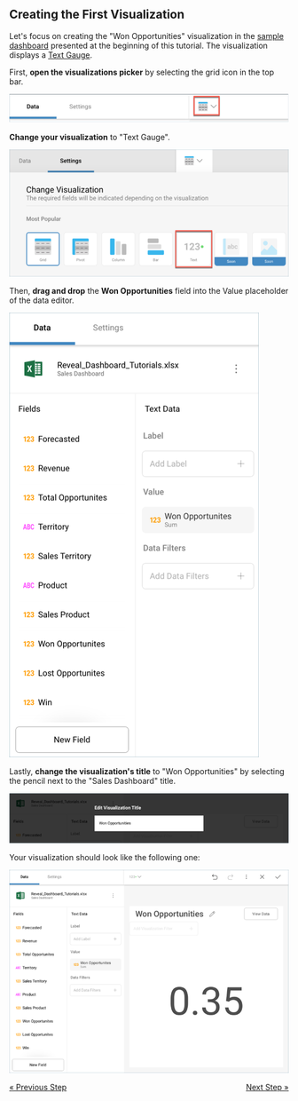 ## Creating the First Visualization
 

Let's focus on creating the "Won Opportunities" visualization in the
[sample dashboard](sales-dashboard-tutorial.md) presented at the beginning
of this tutorial. The visualization displays a [Text Gauge](~/en/data-visualizations/gauge-views.html#text-gauge).

First, **open the visualizations picker** by selecting the grid icon in
the top bar.

![VisualizationsMenu\_All](images/VisualizationsMenu_All.png)

**Change your visualization** to "Text Gauge".

![SelectTextGauge\_All](images/SelectTextGauge_All.png)

Then, **drag and drop** the **Won Opportunities** field into the Value
placeholder of the data editor.

![SalesFirstDragDrop\_All](images/SalesFirstDragDrop_All.png)

Lastly, **change the visualization's title** to "Won Opportunities" by
selecting the pencil next to the "Sales Dashboard" title.

![SalesWonOpportunitiesTitle\_All](images/SalesWonOpportunitiesTitle_All.png)

Your visualization should look like the following one:

![SalesFirstVisualizationSample\_All](images/SalesFirstVisualizationSample_All.png)


<style>
.previous {
    text-align: left
}

.next {
    float: right
}

</style>

<a href="sales-starting-creation-process.md" class="previous">&laquo; Previous Step</a>
<a href="sales-applying-formatting-visualization.md" class="next">Next Step &raquo;</a>
